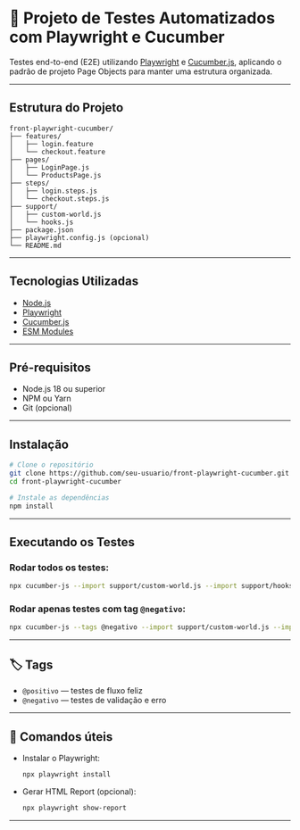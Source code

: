 # 🧪 Projeto de Testes Automatizados com Playwright e Cucumber

Testes end-to-end (E2E) utilizando [Playwright](https://playwright.dev/) e [Cucumber.js](https://cucumber.io/docs/installation/javascript/), aplicando o padrão de projeto Page Objects para manter uma estrutura organizada.

---

## Estrutura do Projeto

```
front-playwright-cucumber/
├── features/
│   ├── login.feature
│   └── checkout.feature
├── pages/
│   ├── LoginPage.js
│   └── ProductsPage.js
├── steps/
│   ├── login.steps.js
│   └── checkout.steps.js
├── support/
│   ├── custom-world.js
│   └── hooks.js
├── package.json
├── playwright.config.js (opcional)
└── README.md
```

---

## Tecnologias Utilizadas

- [Node.js](https://nodejs.org/)
- [Playwright](https://playwright.dev/)
- [Cucumber.js](https://cucumber.io/)
- [ESM Modules](https://nodejs.org/api/esm.html)

---

## Pré-requisitos

- Node.js 18 ou superior
- NPM ou Yarn
- Git (opcional)

---

## Instalação

```bash
# Clone o repositório
git clone https://github.com/seu-usuario/front-playwright-cucumber.git
cd front-playwright-cucumber

# Instale as dependências
npm install
```

---

## Executando os Testes

### Rodar todos os testes:

```bash
npx cucumber-js --import support/custom-world.js --import support/hooks.js --import steps/login.steps.js --import steps/checkout.steps.js features
```

### Rodar apenas testes com tag `@negativo`:

```bash
npx cucumber-js --tags @negativo --import support/custom-world.js --import support/hooks.js --import steps/login.steps.js features
```

---

## 🏷️ Tags

- `@positivo` — testes de fluxo feliz
- `@negativo` — testes de validação e erro

---

## 🧰 Comandos úteis

- Instalar o Playwright:
  ```bash
  npx playwright install
  ```

- Gerar HTML Report (opcional):
  ```bash
  npx playwright show-report
  ```

---

